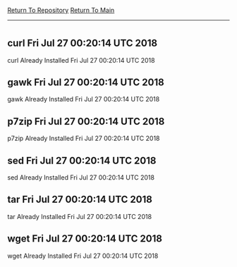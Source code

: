 [Return To Repository](https://github.com/deathbybandaid/piholeparser/)
[Return To Main](https://github.com/deathbybandaid/piholeparser/blob/master/RecentRunLogs/Mainlog.md)
____________________________________
# 
## curl Fri Jul 27 00:20:14 UTC 2018
curl Already Installed Fri Jul 27 00:20:14 UTC 2018
## gawk Fri Jul 27 00:20:14 UTC 2018
gawk Already Installed Fri Jul 27 00:20:14 UTC 2018
## p7zip Fri Jul 27 00:20:14 UTC 2018
p7zip Already Installed Fri Jul 27 00:20:14 UTC 2018
## sed Fri Jul 27 00:20:14 UTC 2018
sed Already Installed Fri Jul 27 00:20:14 UTC 2018
## tar Fri Jul 27 00:20:14 UTC 2018
tar Already Installed Fri Jul 27 00:20:14 UTC 2018
## wget Fri Jul 27 00:20:14 UTC 2018
wget Already Installed Fri Jul 27 00:20:14 UTC 2018
